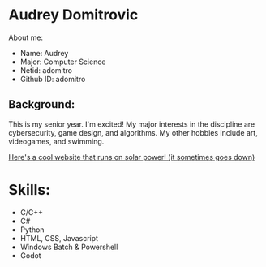 # Audrey Domitrovic
About me:
* Name:      Audrey
* Major:     Computer Science
* Netid:     adomitro
* Github ID: adomitro

## Background:
This is my senior year. I'm excited! My major interests in the discipline are cybersecurity, game design, and algorithms. My other hobbies include art, videogames, and swimming. 

[Here's a cool website that runs on solar power! (it sometimes goes down)](https://solar.lowtechmagazine.com/)

# Skills:
* C/C++
* C#
* Python
* HTML, CSS, Javascript
* Windows Batch & Powershell
* Godot